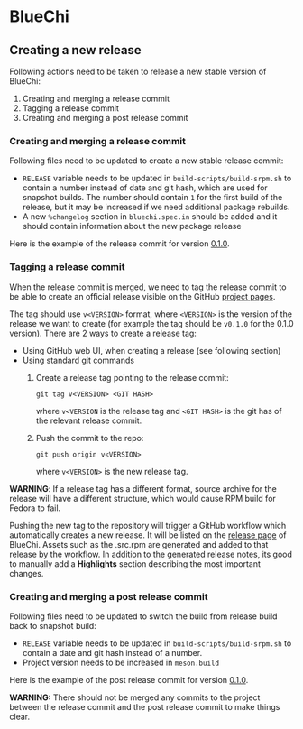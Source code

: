 # BlueChi

## Creating a new release

Following actions need to be taken to release a new stable version of BlueChi:

1. Creating and merging a release commit
2. Tagging a release commit
3. Creating and merging a post release commit

### Creating and merging a release commit

Following files need to be updated to create a new stable release commit:

* `RELEASE` variable needs to be updated in `build-scripts/build-srpm.sh` to contain a number instead of date and git
  hash, which are used for snapshot builds. The number should contain `1` for the first build of the release, but it
  may be increased if we need additional package rebuilds.
* A new `%changelog` section in `bluechi.spec.in` should be added and it should contain information about the new package
  release

Here is the example of the release commit for version
[0.1.0](https://github.com/containers/bluechi/pull/214).

### Tagging a release commit

When the release commit is merged, we need to tag the release commit to be able to create an official release visible
on the GitHub [project pages](https://github.com/containers/bluechi/releases).

The tag should use `v<VERSION>` format, where `<VERSION>` is the version of the release we want to create (for example
the tag should be `v0.1.0` for the 0.1.0 version). There are 2 ways to create a release tag:

* Using GitHub web UI, when creating a release (see following section)
* Using standard git commands
  1. Create a release tag pointing to the release commit:

     ```shell
     git tag v<VERSION> <GIT HASH>
     ```

     where `v<VERSION` is the release tag and `<GIT HASH>` is the git has of the relevant release commit.
  2. Push the commit to the repo:

     ``` shell
     git push origin v<VERSION>
     ```

     where `v<VERSION>` is the new release tag.

**WARNING**: If a release tag has a different format, source archive for the release will have a different structure,
which would cause RPM build for Fedora to fail.

Pushing the new tag to the repository will trigger a GitHub workflow which automatically creates a new release. It will
be listed on the [release page](https://github.com/containers/bluechi/releases) of BlueChi. Assets such as the .src.rpm
are generated and added to that release by the workflow. In addition to the generated release notes, its good to
manually add a **Highlights** section describing the most important changes.

### Creating and merging a post release commit

Following files need to be updated to switch the build from release build back to snapshot build:

* `RELEASE` variable needs to be updated in `build-scripts/build-srpm.sh` to contain a date and git hash instead of
  a number.
* Project version needs to be increased in `meson.build`

Here is the example of the post release commit for version
[0.1.0](https://github.com/containers/bluechi/pull/215).

**WARNING:** There should not be merged any commits to the project between the release commit and the post release
commit to make things clear.
